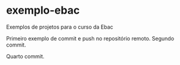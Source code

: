 # exemplo-ebac
Exemplos de projetos para o curso da Ebac

Primeiro exemplo de commit e push no repositório remoto.
Segundo commit.

Quarto commit.
